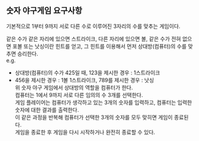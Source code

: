 ## 숫자 야구게임 요구사항

기본적으로 1부터 9까지 서로 다른 수로 이루어진 3자리의 수를 맞추는 게임이다.

같은 수가 같은 자리에 있으면 스트라이크, 다른 자리에 있으면 볼, 같은 수가 전혀 없으면 포볼 또는 낫싱이란 힌트를 얻고, 
그 힌트를 이용해서 먼저 상대방(컴퓨터)의 수를 맞추면 승리한다. <br/>
e.g. <br/> 
 - 상대방(컴퓨터)의 수가 425일 때, 123을 제시한 경우 : 1스트라이크 <br/> 
 - 456을 제시한 경우 : 1볼 1스트라이크, 789를 제시한 경우 : 낫싱 <br/>
위 숫자 야구 게임에서 상대방의 역할을 컴퓨터가 한다. <br/>
   컴퓨터는 1에서 9까지 서로 다른 임의의 수 3개를 선택한다. <br/> 
게임 플레이어는 컴퓨터가 생각하고 있는 3개의 숫자를 입력하고, 컴퓨터는 입력한 숫자에 대한 결과를 출력한다. <br/>
이 같은 과정을 반복해 컴퓨터가 선택한 3개의 숫자를 모두 맞히면 게임이 종료된다. <br/>
게임을 종료한 후 게임을 다시 시작하거나 완전히 종료할 수 있다. <br/>

